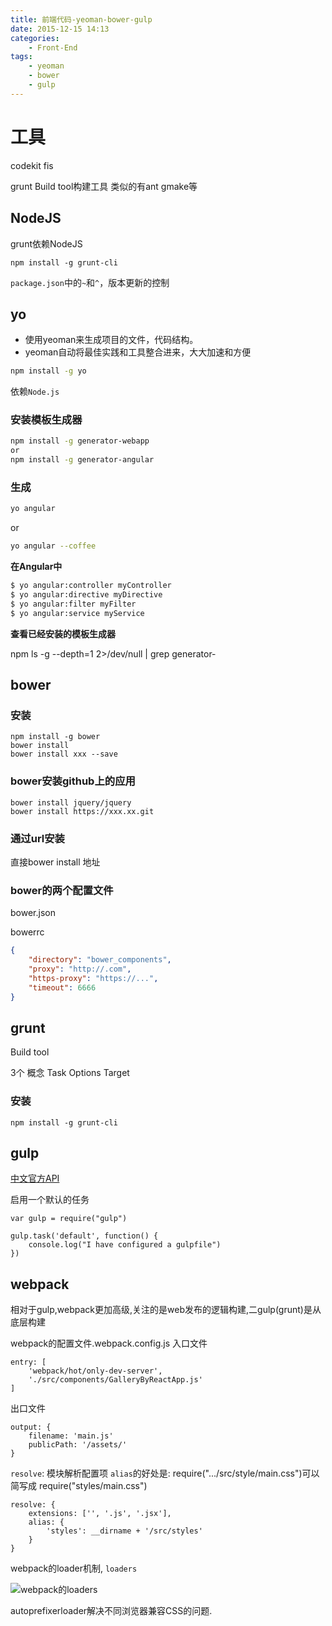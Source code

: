 ```yaml
---
title: 前端代码-yeoman-bower-gulp
date: 2015-12-15 14:13
categories:
	- Front-End
tags:
	- yeoman
	- bower
	- gulp
---
```

# 工具
codekit
fis

grunt Build tool构建工具
类似的有ant gmake等

## NodeJS
grunt依赖NodeJS

```
npm install -g grunt-cli

```

`package.json`中的`~`和`^`，版本更新的控制

## yo
* 使用yeoman来生成项目的文件，代码结构。
* yeoman自动将最佳实践和工具整合进来，大大加速和方便

```sh
npm install -g yo
```
依赖`Node.js`

### 安装模板生成器
```sh
npm install -g generator-webapp
or
npm install -g generator-angular
```

### 生成

```sh
yo angular
```
or

```sh
yo angular --coffee
```

**在Angular中**

```sh
$ yo angular:controller myController
$ yo angular:directive myDirective
$ yo angular:filter myFilter
$ yo angular:service myService
```
**查看已经安装的模板生成器**

npm ls -g  --depth=1 2>/dev/null | grep generator-

## bower

### 安装
```
npm install -g bower
bower install
bower install xxx --save

```
### bower安装github上的应用

```
bower install jquery/jquery
bower install https://xxx.xx.git
```

### 通过url安装

直接bower install 地址

### bower的两个配置文件
bower.json

bowerrc

```json
{
    "directory": "bower_components",
    "proxy": "http://.com",
    "https-proxy": "https://...",
    "timeout": 6666
}
```


## grunt
Build tool

3个 概念  Task Options Target
### 安装

```
npm install -g grunt-cli
```

## gulp

[中文官方API](http://www.gulpjs.com.cn/docs/api/)

启用一个默认的任务
```
var gulp = require("gulp")

gulp.task('default', function() {
	console.log("I have configured a gulpfile")
})
```


## webpack
相对于gulp,webpack更加高级,关注的是web发布的逻辑构建,二gulp(grunt)是从底层构建

webpack的配置文件.webpack.config.js
入口文件
```
entry: [
    'webpack/hot/only-dev-server',
    './src/components/GalleryByReactApp.js'
]
```

出口文件
```
output: {
    filename: 'main.js'
    publicPath: '/assets/'
}
```

`resolve`: 模块解析配置项
`alias`的好处是:
require(".../src/style/main.css")可以简写成
require("styles/main.css")
```
resolve: {
    extensions: ['', '.js', '.jsx'],
    alias: {
        'styles': __dirname + '/src/styles'
    }
}
```

webpack的loader机制, `loaders`

![webpack的loaders](http://7xrn62.com1.z0.glb.clouddn.com/9c2763e916bdcdf0174a5f511b6829d8.png)


autoprefixerloader解决不同浏览器兼容CSS的问题.
